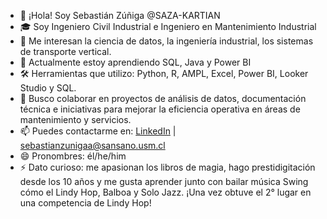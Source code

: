 - 👋 ¡Hola! Soy Sebastián Zúñiga @SAZA-KARTIAN
- 🎓 Soy Ingeniero Civil Industrial e Ingeniero en Mantenimiento Industrial  
- 👀 Me interesan la ciencia de datos, la ingeniería industrial, los sistemas de transporte vertical.  
- 🌱 Actualmente estoy aprendiendo SQL, Java y Power BI
- 🛠️ Herramientas que utilizo: Python, R, AMPL, Excel, Power BI, Looker Studio y SQL.  
- 💞️ Busco colaborar en proyectos de análisis de datos, documentación técnica e iniciativas para mejorar la eficiencia operativa en áreas de mantenimiento y servicios.  
- 📫 Puedes contactarme en: [LinkedIn](https://www.linkedin.com/in/sebastianzunigaalfaro/) | sebastianzunigaa@sansano.usm.cl  
- 😄 Pronombres: él/he/him  
- ⚡ Dato curioso: me apasionan los libros de magia, hago prestidigitación desde los 10 años y me gusta aprender junto con bailar música Swing cómo el Lindy Hop, Balboa y Solo Jazz. ¡Una vez obtuve el 2° lugar en una competencia de Lindy Hop!

